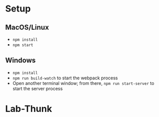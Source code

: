 # Setup

## MacOS/Linux

* `npm install`
* `npm start`

## Windows

* `npm install`
* `npm run build-watch` to start the webpack process
* Open another terminal window; from there, `npm run start-server` to start the server process
# Lab-Thunk

